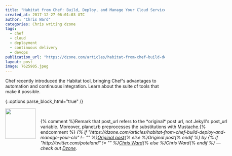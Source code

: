 ```yaml
---
title: "Habitat from Chef: Build, Deploy, and Manage Your Cloud Services"
created_at: 2017-12-27 06:01:03 UTC
author: "Chris Ward"
categories: Chris writing dzone
tags: 
  - chef
  - cloud
  - deployment
  - continuous delivery
  - devops
publication_url: "https://dzone.com/articles/habitat-from-chef-build-deploy-and-manage-your-clo"
layout: post
image: 7625905.jpeg
---
```

Chef recently introduced the Habitat tool, bringing Chef's advantages to automation and continuous integration. Learn about the suite of tools that make it possible.


{::options parse_block_html="true" /}
<div class="author">
   <img src="http://www.rss-specifications.com/rss-spec-rss.gif" style="width: 96px; height: 96;">
   <span style="position: absolute; padding: 32px 15px;">{% comment %}Remark that post_url refers to the *original* post url, not Jekyll's post_url variable. Moreover, planet.rb preprocesses the substitutions with Mustache.{% endcomment %}
      <i>{% if "https://dzone.com/articles/habitat-from-chef-build-deploy-and-manage-your-clo" != "" %}<a href="https://dzone.com/articles/habitat-from-chef-build-deploy-and-manage-your-clo">Original post</a>{% else %}Original post{% endif %} by {% if "http://twitter.com/poteland" != "" %}<a href="http://twitter.com/poteland">Chris Ward</a>{% else %}Chris Ward{% endif %} &mdash; check out <a href="https://dzone.com">Dzone</a>.</i>
  </span>
</div>
